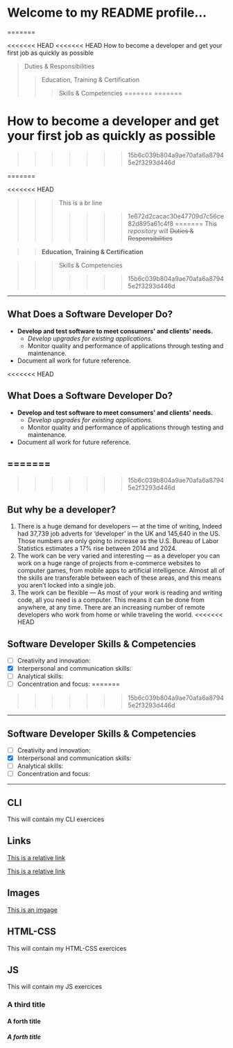 
# Welcome to my README profile... 

=======

<<<<<<< HEAD
<<<<<<< HEAD
How to become a developer and get your first job as quickly as possible

> Duties & Responsibilities
>>Education, Training & Certification
>>>Skills & Competencies
=======
=======
# How to become a developer and get your first job as quickly as possible
>>>>>>> 15b6c039b804a9ae70afa6a87945e2f3293d446d


=======

<<<<<<< HEAD
>>> This is a br line
>>>>>>> 1e672d2cacac30e47709d7c56ce82d895a61c4f8
=======
> This *repository* will ~~Duties & Responsibilities~~

>> **Education, Training & Certification**

>>> Skills & Competencies
>>>>>>> 15b6c039b804a9ae70afa6a87945e2f3293d446d


---
## What Does a Software Developer Do?
- **Develop and test software to meet consumers' and clients' needs.**
  - *Develop upgrades for existing applications.*
  - Monitor quality and performance of applications through testing and maintenance.
- Document all work for future reference.

<<<<<<< HEAD
## What Does a Software Developer Do?
- **Develop and test software to meet consumers' and clients' needs.**
  - *Develop upgrades for existing applications.*
  - Monitor quality and performance of applications through testing and maintenance.
- Document all work for future reference.

=======
---
>>>>>>> 15b6c039b804a9ae70afa6a87945e2f3293d446d
## But why be a developer?
1. There is a huge demand for developers — at the time of writing, Indeed had 37,739 job adverts for ‘developer’ in the UK and 145,640 in the US. Those numbers are only going to increase as the U.S. Bureau of Labor Statistics estimates a 17% rise between 2014 and 2024.
2. The work can be very varied and interesting — as a developer you can work on a huge range of projects from e-commerce websites to computer games, from mobile apps to artificial intelligence. Almost all of the skills are transferable between each of these areas, and this means you aren’t locked into a single job.
3. The work can be flexible — As most of your work is reading and writing code, all you need is a computer. This means it can be done from anywhere, at any time. There are an increasing number of remote developers who work from home or while traveling the world.
<<<<<<< HEAD


## Software Developer Skills & Competencies
- [ ] Creativity and innovation:
- [X] Interpersonal and communication skills:
- [ ] Analytical skills:
- [ ] Concentration and focus: 
=======
>>>>>>> 15b6c039b804a9ae70afa6a87945e2f3293d446d

---
## Software Developer Skills & Competencies
- [ ] Creativity and innovation:
- [X] Interpersonal and communication skills:
- [ ] Analytical skills:
- [ ] Concentration and focus: 
---
## CLI
This will contain my CLI exercices

## Links

[This is a relative link](dev-blog/index.html)

[This is a relative link](https://kbbugti.github.io/dev-blog/)

## Images

[This is an imgage](https://www.google.ch/imgres?imgurl=https%3A%2F%2Fi.guim.co.uk%2Fimg%2Fmedia%2F11d4c182d094199e26ddb36febe67123a9bbc93a%2F34_246_2966_4275%2Fmaster%2F2966.jpg%3Fwidth%3D700%26quality%3D85%26auto%3Dformat%26fit%3Dmax%26s%3De78fc63cf43a4a9830619c324b5c854b&imgrefurl=https%3A%2F%2Fwww.theguardian.com%2Fenvironment%2F2016%2Fjul%2F21%2Fwhat-to-do-bear-encounter-attack&tbnid=n9KZf8VHqK5qRM&vet=12ahUKEwibxeza29joAhVRPuwKHXlcDj0QMygFegUIARCgAg..i&docid=01I8JC2RRfyGGM&w=700&h=1009&q=bear&client=safari&ved=2ahUKEwibxeza29joAhVRPuwKHXlcDj0QMygFegUIARCgAg)

## HTML-CSS
This will contain my HTML-CSS exercices

## JS
This will contain my JS exercices

### A third title

#### A forth title

##### A forth title

